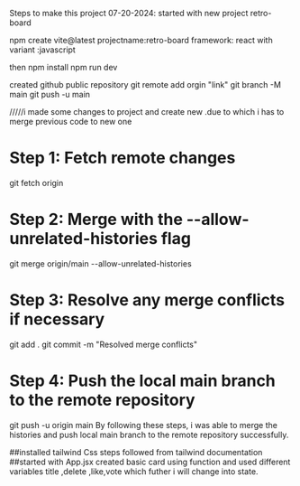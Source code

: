 

Steps to make this project 
07-20-2024: started with new project retro-board

npm create vite@latest
projectname:retro-board
framework: react with variant :javascript

then npm install
npm run dev

created github public repository
git remote add orgin "link"
git branch -M main
git push -u main

/////i made some changes to project and create new .due to which i has to merge previous code to new one
# Step 1: Fetch remote changes
git fetch origin

# Step 2: Merge with the --allow-unrelated-histories flag
git merge origin/main --allow-unrelated-histories

# Step 3: Resolve any merge conflicts if necessary
git add .
git commit -m "Resolved merge conflicts"

# Step 4: Push the local main branch to the remote repository
git push -u origin main
By following these steps, i was able to merge the histories and push local main branch to the remote repository successfully.

##installed tailwind Css
steps followed from tailwind documentation
##started with App.jsx
created basic card using function and used different variables title ,delete ,like,vote which futher i will change into state.

